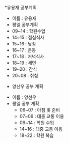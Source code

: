 *유용재 공부계획
 - 이름 : 유용재
 - 평일 공부계획
 - 09~14 : 학원수업
 - 14~15 : 점심식사
 - 15~16 : 낮잠
 - 16~17 : 운동
 - 17~18 : 저녁식사
 - 18~19 : 세면
 - 19~20 : 간식
 - 20~08 : 취침

* 양선우 공부 계획
- 이름 : 양선우
- 평일 공부 계획
  - 06~07 : 아침 및 준비  
  - 07~09 : 대중 교통 이용
  - 09~14 : 학원 수업
  - 14~16 : 대중 교통 이용
  - 18~22 : 학원 복습